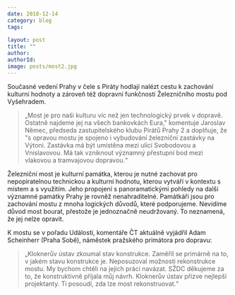 ```yaml
---
date: 2018-12-14
category: blog
tags:
   
layout: post
title: ""
author: 
authorId: 
image: posts/most2.jpg
---
```


Současné vedení Prahy v čele s Piráty hodlají nalézt cestu k zachování kulturní hodnoty a zároveň též dopravní funkčnosti Železničního mostu pod Vyšehradem.

> „Most je pro naši kulturu víc než jen technologický prvek v dopravě. Ostatně najdeme jej na všech bankovkách Eura," komentuje Jaroslav Němec, předseda zastupitelského klubu Pirátů Prahy 2 a doplňuje, že "s opravou mostu je spojeno i vybudování železniční zastávky na Výtoni. Zastávka má být umístěna mezi ulicí Svobodovou a Vnislavovou. Má tak vzniknout významný přestupní bod mezi vlakovou a tramvajovou dopravou.“

Železniční most je kulturní památka, kterou je nutné zachovat pro nepopiratelnou technickou a kulturní hodnotu, kterou vytváří v kontextu s místem a s využitím. Jeho propojení s panoramatickými pohledy na další významné památky Prahy je rovněž nenahraditelné. Památkáři jsou pro zachování mostu z mnoha logických důvodů, které podporujeme. Nevidíme důvod most bourat, přestože je jednoznačně neudržovaný. To neznamená, že jej nelze opravit.

K mostu se v pořadu Události, komentáře ČT aktuálně vyjádřil Adam Scheinherr (Praha Sobě), náměstek pražského primátora pro dopravu: 

> „Kloknerův ústav zkoumal stav konstrukce. Zaměřil se primárně na to, v jakém stavu konstrukce je. Neposuzoval možnosti rekonstrukce mostu. My bychom chtěli na jejich práci navázat. SŽDC děkujeme za to, že konstruktivně přijala můj návrh. Kloknerův ústav přizve nejlepší projektanty. Ti posoudí, zda lze most rekonstruovat.“
